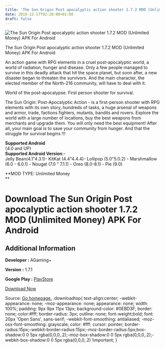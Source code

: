```yaml
---
title: 'The Sun Origin Post apocalyptic action shooter 1.7.2 MOD (Unlimited Money) APK For Android'
date: 2019-12-17T02:28:00+01:00
draft: false
---
```


![The Sun Origin Post apocalyptic action shooter 1.7.2 MOD (Unlimited Money) APK For Android](https://i0.wp.com/apkhome.net/wp-content/uploads/2019/11/The-Sun-Origin-Post-apocalyptic-action-shooter-1.7.2-MOD-Unlimited-Money.png "The Sun Origin Post apocalyptic action shooter 1.7.2 MOD (Unlimited Money) APK For Android")

  

The Sun Origin Post apocalyptic action shooter 1.7.2 MOD (Unlimited Money) APK For Android

An action game with RPG elements in a cruel post-apocalyptic world, a world of radiation, hunger and disease. Only a few people managed to survive in this deadly attack that hit the space planet, but soon after, a new disaster began to threaten the survivors. And the main character, the elected member of the North-216 community, will have to deal with it.

World of the post-apocalypse. First person shooter for survival.

The Sun Origin: Post-Apocalyptic Action - is a first-person shooter with RPG elements with its own story, hundreds of tasks, a huge arsenal of weapons and armor, trade, factions fighters, mutants, bandits and rovers. Explore the world with a large number of locations, buy the best weapons from merchants and upgrade them. You will only need the best equipment! After all, your main goal is to save your community from hunger. And that the struggle for survival begins !!!

**Supported Android**  
{4.0 and UP}  
**Supported Android Version**:-  
Jelly Bean(4.1"4.3.1)- KitKat (4.4"4.4.4)- Lollipop (5.0"5.0.2) - Marshmallow (6.0 - 6.0.1) - Nougat (7.0 " 7.1.1) - Oreo (8.0-8.1) - Pie (9.0)

**MOD TYPE: Unlimited Money  
**

Download The Sun Origin Post apocalyptic action shooter 1.7.2 MOD (Unlimited Money) APK For Android
===================================================================================================

Additional Information
----------------------

**Developer :** AGaming+

**Version :** 1.7.1

**Google Play :** [PlayStore](https://play.google.com/store/apps/details?id=com.agaming.thesun.origin)

  

[Download Now](https://store4app.co/post/the-sun-origin-post-apocalyptic-action-shooter-1-7-2-mod-unlimited-money-apk-for-android_1574538130)

  
Source: [Go homepage.](https://store4app.co/post/the-sun-origin-post-apocalyptic-action-shooter-1-7-2-mod-unlimited-money-apk-for-android_1574538130) .downloadtop{ text-align:center; -webkit-appearance: none; -moz-appearance: none; appearance: none; width: 100%; padding: 9px 9px 11px 13px; background-color: #0EBD3F; border: none; color:#fff; border-radius: 3px; outline: none; font-weight;bold; font: 20px 'Open Sans', sans-serif; -webkit-font-smoothing: antialiased; -moz-osx-font-smoothing: grayscale; color: #fff; cursor: pointer; border-radius:15px;-webkit-border-radius:15px;-moz-border-radius:5px;box-shadow:0 0 5px rgba(0,0,0,.2);-moz-box-shadow:0 0 5px rgba(0,0,0,.2);-webkit-box-shadow:0 0 5px rgba(0,0,0,.2) !important; }